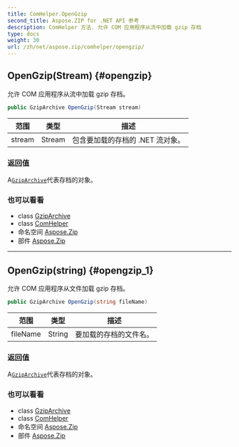 ```yaml
---
title: ComHelper.OpenGzip
second_title: Aspose.ZIP for .NET API 参考
description: ComHelper 方法. 允许 COM 应用程序从流中加载 gzip 存档
type: docs
weight: 30
url: /zh/net/aspose.zip/comhelper/opengzip/
---
```

## OpenGzip(Stream) {#opengzip}

允许 COM 应用程序从流中加载 gzip 存档。

```csharp
public GzipArchive OpenGzip(Stream stream)
```

| 范围 | 类型 | 描述 |
| --- | --- | --- |
| stream | Stream | 包含要加载的存档的 .NET 流对象。 |

### 返回值

A[`GzipArchive`](../../../aspose.zip.gzip/gziparchive/)代表存档的对象。

### 也可以看看

* class [GzipArchive](../../../aspose.zip.gzip/gziparchive/)
* class [ComHelper](../)
* 命名空间 [Aspose.Zip](../../comhelper/)
* 部件 [Aspose.Zip](../../../)

---

## OpenGzip(string) {#opengzip_1}

允许 COM 应用程序从文件加载 gzip 存档。

```csharp
public GzipArchive OpenGzip(string fileName)
```

| 范围 | 类型 | 描述 |
| --- | --- | --- |
| fileName | String | 要加载的存档的文件名。 |

### 返回值

A[`GzipArchive`](../../../aspose.zip.gzip/gziparchive/)代表存档的对象。

### 也可以看看

* class [GzipArchive](../../../aspose.zip.gzip/gziparchive/)
* class [ComHelper](../)
* 命名空间 [Aspose.Zip](../../comhelper/)
* 部件 [Aspose.Zip](../../../)


